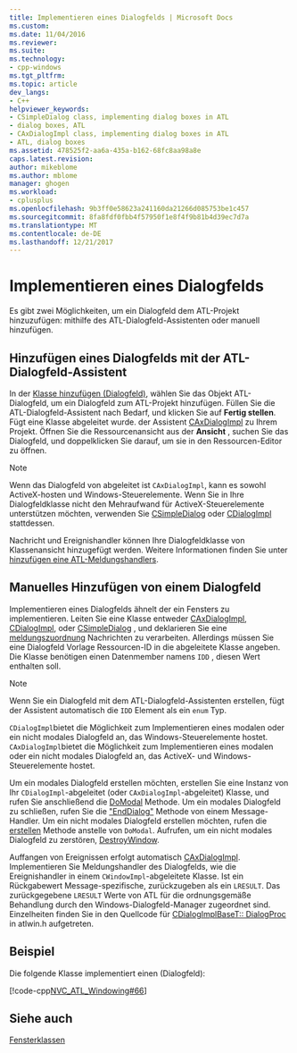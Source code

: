 ```yaml
---
title: Implementieren eines Dialogfelds | Microsoft Docs
ms.custom: 
ms.date: 11/04/2016
ms.reviewer: 
ms.suite: 
ms.technology:
- cpp-windows
ms.tgt_pltfrm: 
ms.topic: article
dev_langs:
- C++
helpviewer_keywords:
- CSimpleDialog class, implementing dialog boxes in ATL
- dialog boxes, ATL
- CAxDialogImpl class, implementing dialog boxes in ATL
- ATL, dialog boxes
ms.assetid: 478525f2-aa6a-435a-b162-68fc8aa98a8e
caps.latest.revision: 
author: mikeblome
ms.author: mblome
manager: ghogen
ms.workload:
- cplusplus
ms.openlocfilehash: 9b3ff0e58623a241160da21266d085753be1c457
ms.sourcegitcommit: 8fa8fdf0fbb4f57950f1e8f4f9b81b4d39ec7d7a
ms.translationtype: MT
ms.contentlocale: de-DE
ms.lasthandoff: 12/21/2017
---
```

# <a name="implementing-a-dialog-box"></a>Implementieren eines Dialogfelds
Es gibt zwei Möglichkeiten, um ein Dialogfeld dem ATL-Projekt hinzuzufügen: mithilfe des ATL-Dialogfeld-Assistenten oder manuell hinzufügen.  
  
## <a name="adding-a-dialog-box-with-the-atl-dialog-wizard"></a>Hinzufügen eines Dialogfelds mit der ATL-Dialogfeld-Assistent  
 In der [Klasse hinzufügen (Dialogfeld)](../ide/add-class-dialog-box.md), wählen Sie das Objekt ATL-Dialogfeld, um ein Dialogfeld zum ATL-Projekt hinzufügen. Füllen Sie die ATL-Dialogfeld-Assistent nach Bedarf, und klicken Sie auf **Fertig stellen**. Fügt eine Klasse abgeleitet wurde. der Assistent [CAxDialogImpl](../atl/reference/caxdialogimpl-class.md) zu Ihrem Projekt. Öffnen Sie die Ressourcenansicht aus der **Ansicht** , suchen Sie das Dialogfeld, und doppelklicken Sie darauf, um sie in den Ressourcen-Editor zu öffnen.  
  
> [!NOTE]
>  Wenn das Dialogfeld von abgeleitet ist `CAxDialogImpl`, kann es sowohl ActiveX-hosten und Windows-Steuerelemente. Wenn Sie in Ihre Dialogfeldklasse nicht den Mehraufwand für ActiveX-Steuerelemente unterstützen möchten, verwenden Sie [CSimpleDialog](../atl/reference/csimpledialog-class.md) oder [CDialogImpl](../atl/reference/cdialogimpl-class.md) stattdessen.  
  
 Nachricht und Ereignishandler können Ihre Dialogfeldklasse von Klassenansicht hinzugefügt werden. Weitere Informationen finden Sie unter [hinzufügen eine ATL-Meldungshandlers](../atl/adding-an-atl-message-handler.md).  
  
## <a name="adding-a-dialog-box-manually"></a>Manuelles Hinzufügen von einem Dialogfeld  
 Implementieren eines Dialogfelds ähnelt der ein Fensters zu implementieren. Leiten Sie eine Klasse entweder [CAxDialogImpl](../atl/reference/caxdialogimpl-class.md), [CDialogImpl](../atl/reference/cdialogimpl-class.md), oder [CSimpleDialog](../atl/reference/csimpledialog-class.md) , und deklarieren Sie eine [meldungszuordnung](../atl/message-maps-atl.md) Nachrichten zu verarbeiten. Allerdings müssen Sie eine Dialogfeld Vorlage Ressourcen-ID in die abgeleitete Klasse angeben. Die Klasse benötigen einen Datenmember namens `IDD` , diesen Wert enthalten soll.  
  
> [!NOTE]
>  Wenn Sie ein Dialogfeld mit dem ATL-Dialogfeld-Assistenten erstellen, fügt der Assistent automatisch die `IDD` Element als ein `enum` Typ.  
  
 `CDialogImpl`bietet die Möglichkeit zum Implementieren eines modalen oder ein nicht modales Dialogfeld an, das Windows-Steuerelemente hostet. `CAxDialogImpl`bietet die Möglichkeit zum Implementieren eines modalen oder ein nicht modales Dialogfeld an, das ActiveX- und Windows-Steuerelemente hostet.  
  
 Um ein modales Dialogfeld erstellen möchten, erstellen Sie eine Instanz von Ihr `CDialogImpl`-abgeleitet (oder `CAxDialogImpl`-abgeleitet) Klasse, und rufen Sie anschließend die [DoModal](../atl/reference/cdialogimpl-class.md#domodal) Methode. Um ein modales Dialogfeld zu schließen, rufen Sie die ["EndDialog"](../atl/reference/cdialogimpl-class.md#enddialog) Methode von einem Message-Handler. Um ein nicht modales Dialogfeld erstellen möchten, rufen die [erstellen](../atl/reference/cdialogimpl-class.md#create) Methode anstelle von `DoModal`. Aufrufen, um ein nicht modales Dialogfeld zu zerstören, [DestroyWindow](../atl/reference/cdialogimpl-class.md#destroywindow).  
  
 Auffangen von Ereignissen erfolgt automatisch [CAxDialogImpl](../atl/reference/caxdialogimpl-class.md). Implementieren Sie Meldungshandler des Dialogfelds, wie die Ereignishandler in einem `CWindowImpl`-abgeleitete Klasse. Ist ein Rückgabewert Message-spezifische, zurückzugeben als ein `LRESULT`. Das zurückgegebene `LRESULT` Werte von ATL für die ordnungsgemäße Behandlung durch den Windows-Dialogfeld-Manager zugeordnet sind. Einzelheiten finden Sie in den Quellcode für [CDialogImplBaseT:: DialogProc](../atl/reference/cdialogimpl-class.md#dialogproc) in atlwin.h aufgetreten.  
  
## <a name="example"></a>Beispiel  
 Die folgende Klasse implementiert einen (Dialogfeld):  
  
 [!code-cpp[NVC_ATL_Windowing#66](../atl/codesnippet/cpp/implementing-a-dialog-box_1.h)]  
  
## <a name="see-also"></a>Siehe auch  
 [Fensterklassen](../atl/atl-window-classes.md)

